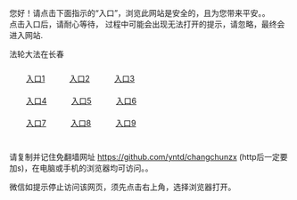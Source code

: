 您好！请点击下面指示的“入口”，浏览此网站是安全的，且为您带来平安。。 <br/>
点击入口后，请耐心等待， 过程中可能会出现无法打开的提示，请忽略，最终会进入网站. </br>

法轮大法在长春<br/>
<div style="padding:10px"><a style="margin:20px" target="_blank" href="https://d1rt0eils6k7hh.cloudfront.net/2Qpsp?kcyvbx" id="ccLink1" rel="nofollow">入口1</a> <a target="_blank" style="margin:20px" href="https://d1f17bjjvqhli4.cloudfront.net/2Qpsp?twzrcw" id="ccLink2" rel="nofollow">入口2</a> <a style="margin:20px" target="_blank" href="https://d1dbd5qztmuf82.cloudfront.net/2Qpsp?knzwwtgj" id="ccLink3" rel="nofollow">入口3</a></div>

<div style="padding:10px" ><a style="margin:20px" target="_blank" href="https://d1rt0eils6k7hh.cloudfront.net/2Qpsp?kcyvbx" id="ccLink4" rel="nofollow">入口4</a> <a style="margin:20px" href="https://d1f17bjjvqhli4.cloudfront.net/2Qpsp?twzrcw" target="_blank" id="ccLink5" rel="nofollow">入口5</a> <a style="margin:20px" href="https://d1dbd5qztmuf82.cloudfront.net/2Qpsp?knzwwtgj" target="_blank" id="ccLink6" rel="nofollow">入口6</a></div>

<div style="padding:10px"><a style="margin:20px" target="_blank" href="https://d1rt0eils6k7hh.cloudfront.net/2Qpsp?kcyvbx" id="ccLink7" rel="nofollow">入口7</a> <a style="margin:20px" href="https://d1f17bjjvqhli4.cloudfront.net/2Qpsp?twzrcw" target="_blank" id="ccLink8" rel="nofollow">入口8</a> <a style="margin:20px" target="_blank" href="https://d1dbd5qztmuf82.cloudfront.net/2Qpsp?knzwwtgj" id="ccLink9" rel="nofollow">入口9</a></div>

<br/>



请复制并记住免翻墙网址 https://github.com/yntd/changchunzx (http后一定要加s)，在电脑或手机的浏览器均可访问。。<br/>

微信如提示停止访问该网页，须先点击右上角，选择浏览器打开。
